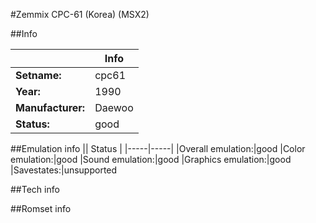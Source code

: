 #Zemmix CPC-61 (Korea) (MSX2)

##Info

||Info|
|-----|-----|
|**Setname:**|cpc61
|**Year:**|1990
|**Manufacturer:**|Daewoo
|**Status:**|good

##Emulation info
|| Status |
|-----|-----|
|Overall emulation:|good
|Color emulation:|good
|Sound emulation:|good
|Graphics emulation:|good
|Savestates:|unsupported

##Tech info

##Romset info

<!--- START OF EDITED COMMENT DO NOT TOUCH TEXT ABOVE-->
